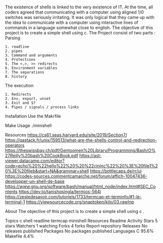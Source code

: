 The existence of shells is linked to the very existence of IT. At the time, all coders agreed that communicating with a computer using aligned 1/0 switches was seriously irritating. It was only logical that they came up with the idea to communicate with a computer using interactive lines of commands in a language somewhat close to english. The objective of this project is to create a simple shell using c.
The Project consist of two parts :
Parsing

    1. readline
    2. pipes
    3. Command and arguments
    4. Protections
    5. The <,>, >> redirects
    6. Environment variables
    7. The separations
    8. history
The execution

    1. Redirects
    2. Env, export, unset
    3. Exit and $?
    4. Pipes / signals / process links 
Installation
Use the Makrfile

Make
Usage
./minishell

Resources
https://cs61.seas.harvard.edu/site/2019/Section7/
https://qastack.fr/unix/159513/what-are-the-shells-control-and-redirection-operators
https://theswissbay.ch/pdf/Gentoomen%20Library/Programming/Bash/O%27Reilly%20bash%20CookBook.pdf
https://ast-viewer.datacamp.com/editor?code=echo%20%22hello%22%20%20%22cjnjnc%22%20%3E%20file1%20%3E%20fileb&start=NA&grammar=shell
https://bottlecaps.de/rr/ui
https://codes-sources.commentcamarche.net/forum/affich-10047436-developper-un-shell-de-base
https://www.gnu.org/software/bash/manual/html_node/index.html#SEC_Contents
https://dev.to/tanishqsingla/termios-564j
https://zestedesavoir.com/tutoriels/1733/termcap-et-terminfo/#1-le-terminal-1 https://viewsourcecode.org/snaptoken/kilo/03.rawInp

About
The objective of this project is to create a simple shell using c .

Topics
c shell readline termcap minishell
Resources
 Readme
 Activity
Stars
 5 stars
Watchers
 1 watching
Forks
 4 forks
Report repository
Releases
No releases published
Packages
No packages published
Languages
C
95.6%
Makefile
4.4%
